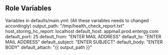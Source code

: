 ## Role Variables

Variables in defaults/main.yml:
  (All these variables needs to changed accordingly)
      output_path: "/tmp/health_check_report.txt"
      host_storing_hc_report: localhost 
      default_host: appmail.prod.entergy.com
      default_port: 25
      default_from: "ENTER MAIL ADDRESS"
      default_to: "ENTER MAIL ADDRESS"
      default_subject: "ENTER SUBJECT"
      default_body: "ENTER BODY"
      default_attach: "{{ output_path }}"
